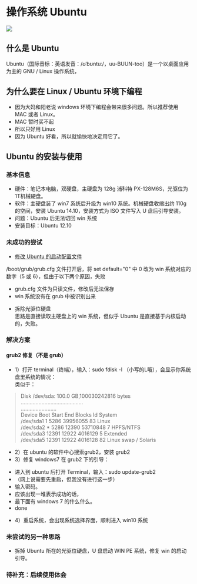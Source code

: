 # 操作系统 Ubuntu

![](http://www.cfanz.cn/uploads/png/2013/07/13/19/311Y10Y38d.png)

## 什么是 Ubuntu

Ubuntu（国际音标：英语发音：/ʊˈbʊntuː/，uu-BUUN-too）是一个以桌面应用为主的 GNU / Linux 操作系统，

## 为什么要在 Linux / Ubuntu 环境下编程

- 因为大妈和阳老说 windows 环境下编程会带来很多问题。所以推荐使用 MAC 或者 Linux。
- MAC 暂时买不起
- 所以只好用 Linux
- 因为 Ubuntu 好看，所以就愉快地决定用它了。

## Ubuntu 的安装与使用

### 基本信息

- 硬件：笔记本电脑，双硬盘，主硬盘为 128g 浦科特 PX-128M6S，光驱位为1T机械硬盘。
- 软件：主硬盘装了 win7 系统后升级为 win10 系统。机械硬盘收缩出约 110g 的空间，安装 Ubuntu 14.10，安装方式为 ISO 文件写入 U 盘后引导安装。
- 问题：Ubuntu 后无法切回 win 系统
- 安装目标：Ubuntu 12.10



### 未成功的尝试

- [修改 Ubuntu 的启动配置文件](http://www.nenew.net/ubuntu-grub-cfg.html)

/boot/grub/grub.cfg 文件打开后，将 set default="0" 中 0 改为 win 系统对应的数字（5 或 6），但由于以下两个原因，失败

  + grub.cfg 文件为只读文件，修改后无法保存
  + win 系统没有在 grub 中被识别出来
- 拆除光驱位硬盘   
思路是直接读取主硬盘上的 win 系统，但似乎 Ubuntu 是直接基于内核启动的，失败。


### 解决方案

#### grub2 修复（不是 grub）

- 1）打开 terminal（终端），输入：sudo fdisk -l （小写的L哦），会显示你系统盘里系统的情况：   
类似于：   
>Disk /dev/sda: 100.0 GB,100030242816 bytes
>……………………………………   
>……………………   
>Device Boot      Start         End      Blocks   Id  System   
>/dev/sda1               1        5286    39956055   83  Linux   
>/dev/sda2   *        5286       12390    53710848    7  HPFS/NTFS   
>/dev/sda3           12391       12922     4016129    5  Extended   
>/dev/sda5           12391       12922     4016128   82  Linux swap / Solaris

- 2）在 ubuntu 的软件中心搜索grub2，安装 grub2
- 3）修复 windows7 在 grub2 下的引导：
 + 进入到 ubuntu 后打开 Terminal，输入：sudo update-grub2
 + （网上说需要先重启，但我没有进行这一步）
 + 输入密码。
 + 应该出现一堆表示成功的话，
 + 最下面有 windows 7 的什么什么。
 + done
- 4）重启系统，会出现系统选择界面，顺利进入 win10 系统

### 未尝试的另一种思路

- 拆掉 Ubuntu 所在的光驱位硬盘，U 盘启动 WIN PE 系统，修复 win 的启动引导。

### 待补充：后续使用体会